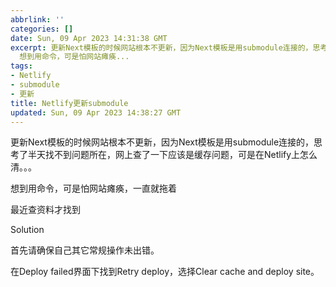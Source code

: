 ```yaml
---
abbrlink: ''
categories: []
date: Sun, 09 Apr 2023 14:31:38 GMT
excerpt: 更新Next模板的时候网站根本不更新，因为Next模板是用submodule连接的，思考了半天找不到问题所在，网上查了一下应该是缓存问题，可是在Netlify上怎么清。。。
  想到用命令，可是怕网站瘫痪...
tags:
- Netlify
- submodule
- 更新
title: Netlify更新submodule
updated: Sun, 09 Apr 2023 14:38:27 GMT
---
```

更新Next模板的时候网站根本不更新，因为Next模板是用submodule连接的，思考了半天找不到问题所在，网上查了一下应该是缓存问题，可是在Netlify上怎么清。。。

想到用命令，可是怕网站瘫痪，一直就拖着

最近查资料才找到

Solution

首先请确保自己其它常规操作未出错。

在Deploy failed界面下找到Retry deploy，选择Clear cache and deploy site。
